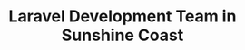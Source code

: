 ---
title: Laravel Development Team in Sunshine Coast
permalink: /landings/locations/sunshine-coast/developer/laravel
technology: Laravel
location: Sunshine Coast
---